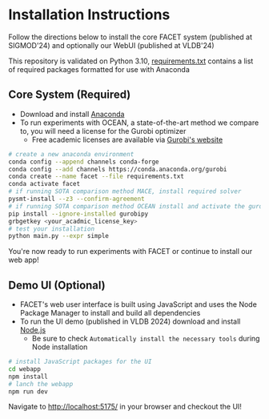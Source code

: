 # Installation Instructions

Follow the directions below to install the core FACET system (published at SIGMOD'24) and optionally our WebUI (published at VLDB'24)

This repository is validated on Python 3.10, [requirements.txt](/requirements.txt) contains a list of required packages formatted for use with Anaconda

## Core System (Required)

- Download and install [Anaconda](https://www.anaconda.com/download/success)
- To run experiments with OCEAN, a state-of-the-art method we compare to, you will need a license for the Gurobi optimizer
  - Free academic licenses are available via [Gurobi's website](https://www.gurobi.com/academia/academic-program-and-licenses/)

```bash
# create a new anaconda environment
conda config --append channels conda-forge
conda config --add channels https://conda.anaconda.org/gurobi
conda create --name facet --file requirements.txt
conda activate facet
# if running SOTA comparison method MACE, install required solver
pysmt-install --z3 --confirm-agreement
# if running SOTA comparison method OCEAN install and activate the gurobi optimizer
pip install --ignore-installed gurobipy
grbgetkey <your_acadmic_license_key>
# test your installation
python main.py --expr simple
```

You're now ready to run experiments with FACET or continue to install our web app!

## Demo UI (Optional)

- FACET's web user interface is built using JavaScript and uses the Node Package Manager to install and build all dependencies
- To run the UI demo (published in VLDB 2024) download and install [Node.js](https://nodejs.org/en/download/prebuilt-installer)
  - Be sure to check `Automatically install the necessary tools` during Node installation

```bash
# install JavaScript packages for the UI
cd webapp
npm install
# lanch the webapp
npm run dev
```

Navigate to [http://localhost:5175/](http://localhost:5175) in your browser and checkout the UI!
